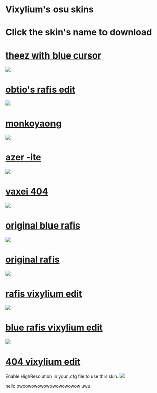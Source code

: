 # Vixylium's osu skins

# Click the skin's name to download

# [theez with blue cursor](https://drive.google.com/file/d/1D5gyXh2FbgGbeFID7USK-dXsigRP4lFg/view?usp=sharing)
![](https://osu.ppy.sh/ss/15059086/c2d0)

# [obtio's rafis edit](https://drive.google.com/file/d/1inRsoGGFXrccDbqz38E81QDP_UjQ6abT/view?usp=sharing)
![](https://osu.ppy.sh/ss/15059089/d55f)

# [monkoyaong](https://drive.google.com/open?id=1qhe8UwuECkuVCqPtPzPPwDZdppALPFqP)
![](https://osu.ppy.sh/ss/14948061/95d2)

# [azer -ite](https://drive.google.com/open?id=1Ep8rpv-TOeYqh4LXMFbO2o3wk1tf-CN0)
![](https://osu.ppy.sh/ss/14948074/9f1e)

# [vaxei 404](https://skins.osuck.net/index.php?newsid=272)
![](https://skins.osuck.net/uploads/posts/2018-11/1541395297_screenshot993.jpg)

# [original blue rafis](https://skins.osuck.net/index.php?newsid=164)
![](https://skins.osuck.net/uploads/posts/2018-09/1537866734_gwd7ahb.jpg)

# [original rafis](https://skins.osuck.net/index.php?newsid=166)
![](https://osuskins.net/screenshots/ekynLzX.jpg)

# [rafis vixylium edit](https://drive.google.com/open?id=1_sPLmSPRDXh_VCvmkW0qk4JVP-G_oUas)
![](https://osu.ppy.sh/ss/14902825/b310)

# [blue rafis vixylium edit](https://drive.google.com/file/d/1_5mKYD44grZrjPULaYT6zbpm7R2Qpb-F/view?usp=sharing)
![](https://osu.ppy.sh/ss/14902824/7202)

# [404 vixylium edit](https://drive.google.com/open?id=1GwOKQfJxOI7-rjvashZJRHdP3_kVkdQ9)
Enable HighResolution in your .cfg file to use this skin.
![](https://osu.ppy.sh/ss/14902497/9f24)

hello owoowowowowowowowowow uwu
